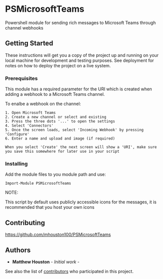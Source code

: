 # PSMicrosoftTeams

Powershell module for sending rich messages to Microsoft Teams through channel webhooks

## Getting Started

These instructions will get you a copy of the project up and running on your local machine for development and testing purposes. See deployment for notes on how to deploy the project on a live system.

### Prerequisites

This module has a required parameter for the URI which is created when adding a webhook to a Microsoft Teams channel.

To enalbe a webhook on the channel:

```
1. Open Microsoft Teams
2. Create a new channel or select and existing
3. Press the three dots '...' to open the settings
4. Select 'Connectors'
5. Once the screen loads, select 'Incoming Webhook' by pressing 'Configure'
6. Enter a name and upload and image (if required)

When you select 'Create' the next screen will show a 'URI', make sure you save this somewhere for later use in your script
```

### Installing

Add the module files to you module path and use:

```
Import-Module PSMicrosoftTeams
```
NOTE:

This script by default uses publicly accessible icons for the messages, it is recommended that you host your own icons

## Contributing

https://github.com/mhouston100/PSMicrosoftTeams


## Authors

* **Matthew Houston** - *Initial work* -

See also the list of [contributors](https://github.com/your/project/contributors) who participated in this project.


